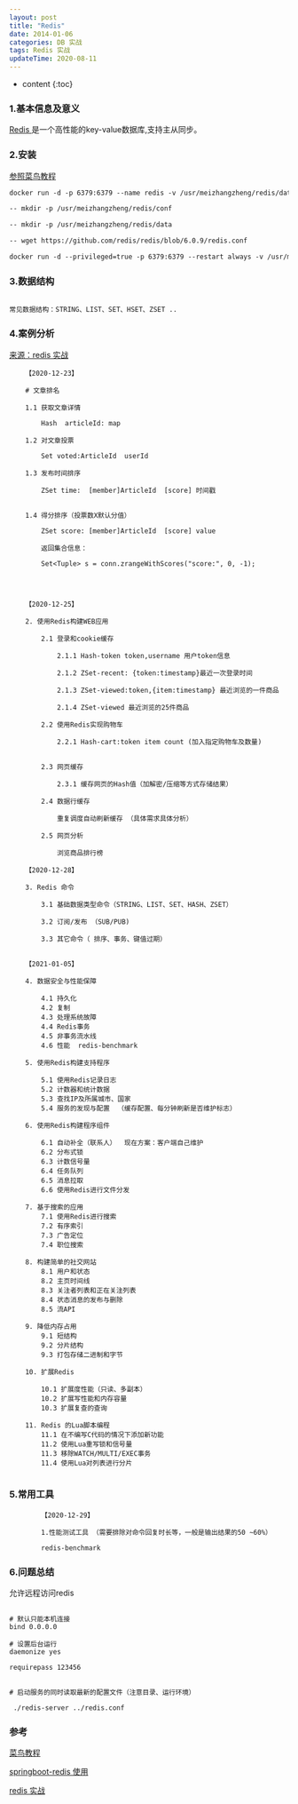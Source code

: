 ```yaml
---
layout: post
title: "Redis"
date: 2014-01-06 
categories: DB 实战
tags: Redis 实战
updateTime: 2020-08-11 
---
```


* content
{:toc}

### 1.基本信息及意义

[Redis ](https://baike.baidu.com/item/Redis/6549233?fr=aladdin) 是一个高性能的key-value数据库,支持主从同步。

### 2.安装

[参照菜鸟教程](https://www.runoob.com/redis/redis-tutorial.html)

```dockerfile
docker run -d -p 6379:6379 --name redis -v /usr/meizhangzheng/redis/data：/data  meizhangzheng/redis:6.0.9 --appendonly yes

-- mkdir -p /usr/meizhangzheng/redis/conf

-- mkdir -p /usr/meizhangzheng/redis/data

-- wget https://github.com/redis/redis/blob/6.0.9/redis.conf

docker run -d --privileged=true -p 6379:6379 --restart always -v /usr/meizhangzheng/redis/conf/redis.conf:/etc/redis/redis.conf -v /usr/meizhangzheng/redis/data:/data --name redis meizhangzheng/redis:6.0.9 redis-server /etc/redis/redis.conf --appendonly yes
```



### 3.数据结构

```

常见数据结构：STRING、LIST、SET、HSET、ZSET ..

```

### 4.案例分析

[来源：redis 实战](https://github.com/josiahcarlson/redis-in-action)
```
	【2020-12-23】

	# 文章排名

	1.1 获取文章详情

		Hash  articleId: map

	1.2 对文章投票
		
		Set voted:ArticleId  userId

	1.3 发布时间排序

		ZSet time:	[member]ArticleId  [score] 时间戳


	1.4 得分排序（投票数X默认分值）

		ZSet score:	[member]ArticleId  [score] value

		返回集合信息：

		Set<Tuple> s = conn.zrangeWithScores("score:", 0, -1);

	


	【2020-12-25】
	
	2. 使用Redis构建WEB应用

		2.1 登录和cookie缓存

			2.1.1 Hash-token token,username 用户token信息

			2.1.2 ZSet-recent: {token:timestamp}最近一次登录时间
			
			2.1.3 ZSet-viewed:token,{item:timestamp} 最近浏览的一件商品
			
			2.1.4 ZSet-viewed 最近浏览的25件商品

		2.2 使用Redis实现购物车
			
			2.2.1 Hash-cart:token item count (加入指定购物车及数量)


		2.3 网页缓存

			2.3.1 缓存网页的Hash值（加解密/压缩等方式存储结果）    

		2.4 数据行缓存

			重复调度自动刷新缓存 （具体需求具体分析）

		2.5 网页分析

			浏览商品排行榜

	【2020-12-28】

	3. Redis 命令

		3.1 基础数据类型命令（STRING、LIST、SET、HASH、ZSET）

		3.2 订阅/发布 （SUB/PUB)

		3.3 其它命令（ 排序、事务、键值过期）


	【2021-01-05】

	4. 数据安全与性能保障
		
		4.1 持久化
		4.2 复制
		4.3 处理系统故障
		4.4 Redis事务
		4.5 非事务流水线
		4.6 性能  redis-benchmark

	5. 使用Redis构建支持程序
		
		5.1 使用Redis记录日志
		5.2 计数器和统计数据
		5.3 查找IP及所属城市、国家
		5.4 服务的发现与配置  （缓存配置、每分钟刷新是否维护标志）

	6. 使用Redis构建程序组件

		6.1 自动补全（联系人）  现在方案：客户端自己维护
		6.2 分布式锁
		6.3 计数信号量
		6.4 任务队列
		6.5 消息拉取
		6.6 使用Redis进行文件分发

	7. 基于搜索的应用
		7.1 使用Redis进行搜索
		7.2 有序索引
		7.3 广告定位
		7.4 职位搜索

	8. 构建简单的社交网站
		8.1 用户和状态
		8.2 主页时间线
		8.3 关注者列表和正在关注列表
		8.4 状态消息的发布与删除
		8.5 流API

	9. 降低内存占用
		9.1 短结构
		9.2 分片结构
		9.3 打包存储二进制和字节

	10. 扩展Redis

		10.1 扩展度性能（只读、多副本）
		10.2 扩展写性能和内存容量
		10.3 扩展复查的查询

	11. Redis 的Lua脚本编程
		11.1 在不编写C代码的情况下添加新功能
		11.2 使用Lua重写锁和信号量
		11.3 移除WATCH/MULTI/EXEC事务
		11.4 使用Lua对列表进行分片
		
```
### 5.常用工具


```
		【2020-12-29】

		1.性能测试工具 （需要排除对命令回复时长等，一般是输出结果的50 ~60%）

		redis-benchmark 

```

### 6.问题总结

允许远程访问redis


```shell

# 默认只能本机连接
bind 0.0.0.0

# 设置后台运行
daemonize yes

requirepass 123456


# 启动服务的同时读取最新的配置文件（注意目录、运行环境）

 ./redis-server ../redis.conf

```

### 参考

[菜鸟教程](https://www.runoob.com/redis/redis-tutorial.html)

[springboot-redis 使用](https://www.jianshu.com/p/b9154316227e)

[redis 实战](https://github.com/josiahcarlson/redis-in-action)